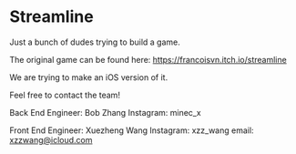 # Streamline
Just a bunch of dudes trying to build a game.

The original game can be found here: https://francoisvn.itch.io/streamline

We are trying to make an iOS version of it. 

Feel free to contact the team!

Back End Engineer: Bob Zhang
Instagram: minec_x

Front End Engineer: Xuezheng Wang
Instagram: xzz_wang
email: xzzwang@icloud.com
